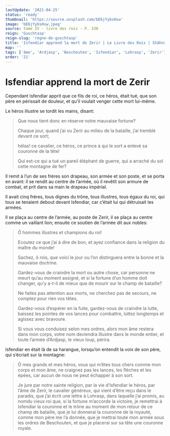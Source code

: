 ```yaml
---
lastUpdate: '2021-04-25'
status: 'ready'
thumbnail: 'https://source.unsplash.com/bE6jYybsHsw'
image: 'bE6jYybsHsw.jpeg'
source: tome IV - livre des rois - P. 330
reign: 'Guschtasp'
reign-slug: 'regne-de-guschtasp'
title: 'Isfendiar apprend la mort de Zerir | Le Livre des Rois | Shâhnâmeh'
map: ''
tags: ['âme', 'Ardjasp', 'Beschouten', 'Isfendiar', 'Lohrasp', 'Zerir']
order: '21'
---
```


# Isfendiar apprend la mort de Zerir

Cependant Isfendiar apprit que ce fils de roi, ce héros, était tué, que son père en périssait de douleur, et qu’il voulait venger cette mort lui-même.

Le héros illustre se tordit les mains, disant:

> Que nous tient donc en réserve notre mauvaise fortune?
>
> Chaque jour, quand j’ai vu Zerir au milieu de la bataille, j’ai tremblé devant ce sort;
>
> hélas! ce cavalier, ce héros, ce prince à qui le sort a enlevé sa couronne de la tête!
>
> Qui est-ce qui a tué un pareil éléphant de guerre, qui a arraché du sol cette montagne de fer?

Il remit à l’un de ses frères son drapeau, son armée et son poste, et se porta en avant: il se rendit au centre de l’armée, où il revêtit son armure de combat, et prit dans sa main le drapeau impérial.

Il avait cinq frères, tous dignes du trône, tous illustres, tous égaux du roi, qui tous se tenaient debout devant Isfendiar, car c’était lui qui détruisait les armées.

Il se plaça au centre de l’armée, au poste de Zerir, il se plaça au centre comme un vaillant lion; ensuite ce soutien de l’armée dit aux nobles:

> Ô hommes illustres et champions du roi!
>
> Ecoutez ce que j’ai à dire de bon, et ayez confiance dans la religion du maître du monde!
>
> Sachez, ô rois, que voici le jour ou l’on distinguera entre la bonne et la mauvaise doctrine.
>
> Gardez-vous de craindre la mort ou autre chose, car personne ne meurt qu’au moment assigné, et si la fortune d’un homme doit changer, qu’y a-t-il de mieux que de mourir sur le champ de bataille?
>
> Ne faites pas attention aux morts, ne cherchez pas de secours, ne comptez pour rien vos tètes.
>
> Gardez-vous d’espérer en la fuite, gardez-vous de craindre la lutte, baissez les pointes de vos lances pour combattre, luttez longtemps et agissez avec bravoure.
>
> Si vous vous conduisez selon mes ordres, alors mon âme restera dans mon corps, votre nom deviendra illustre dans le monde entier, et toute l’armée d’Ardjasp, le vieux loup, périra.

Isfendiar en était là de sa harangue, lorsqu’on entendit la voix de son père, qui s’écriait sur la montagne:

> Ô mes grands et mes héros, vous qui m’êtes tous chers comme mon corps et mon âme, ne craignez pas les lances, les flèches et les épées, car aucun de nous ne peut échapper à son sort.
>
> Je jure par notre sainte religion, par la vie d’Isfendiar le héros, par l’âme de Zerir, le cavalier généreux, qui vient d’être reçu dans le paradis, que j’ai écrit une lettre à Lohrasp, dans laquelle j’ai promis, au nomdu vieux roi que, si la fortune m’accorde la victoire, je remettrai à Isfendiar la couronne et le trône au moment de mon retour de ce champ de bataille, que je lui donnerai la couronne de la royauté, comme mon père me l’a donnée, que je mettrai toute mon armée sous les ordres de Beschouten, et que je placerai sur sa tête une couronne royale.

